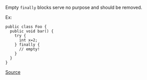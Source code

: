 Empty `finally` blocks serve no purpose and should be removed.

Ex:

```
public class Foo {
  public void bar() { 	
    try {
      int x=2;
    } finally {
      // empty!
    }
  }
}
```

[Source](http://pmd.sourceforge.net/pmd-5.3.2/pmd-java/rules/java/empty.html#EmptyFinallyBlock)
